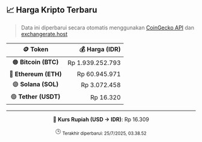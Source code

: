 

<!-- HARGA_KRIPTO -->
## 📈 Harga Kripto Terbaru

> Data ini diperbarui secara otomatis menggunakan [CoinGecko API](https://www.coingecko.com/) dan [exchangerate.host](https://exchangerate.host/)

<div align="center">

| 🪙 Token | 💰 Harga (IDR) |
|:------:|---------------:|
| 🟠 **Bitcoin (BTC)**   | Rp 1.939.252.793 |
| 🔵 **Ethereum (ETH)**  | Rp 60.945.971 |
| 🟣 **Solana (SOL)**    | Rp 3.072.458 |
| 🟢 **Tether (USDT)**   | Rp 16.320 |

---

💱 **Kurs Rupiah (USD → IDR)**: Rp 16.309

🕒 <sub>Terakhir diperbarui: 25/7/2025, 03.38.52</sub>

</div>
<!-- /HARGA_KRIPTO -->